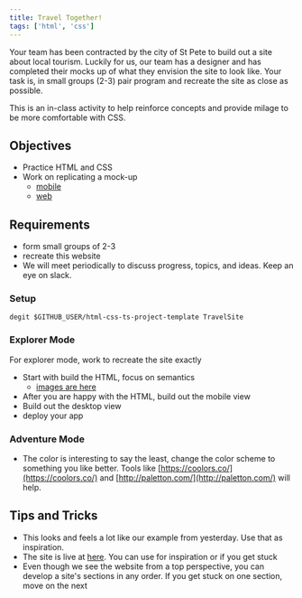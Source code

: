 ```yaml
---
title: Travel Together!
tags: ['html', 'css']
---
```


Your team has been contracted by the city of St Pete to build out a site about
local tourism. Luckily for us, our team has a designer and has completed their
mocks up of what they envision the site to look like. Your task is, in small
groups (2-3) pair program and recreate the site as close as possible.

This is an in-class activity to help reinforce concepts and provide milage to be
more comfortable with CSS.

## Objectives

- Practice HTML and CSS
- Work on replicating a mock-up
  - [mobile](https://github.com/suncoast-devs/handbook/blob/master/curriculum/unit-ii/chapter-1/04-practice/assets/tourism-mobile.png?raw=true)
  - [web](https://github.com/suncoast-devs/handbook/blob/master/curriculum/unit-ii/chapter-1/04-practice/assets/tourism-web.png?raw=true)

## Requirements

- form small groups of 2-3
- recreate this website
- We will meet periodically to discuss progress, topics, and ideas. Keep an eye
  on slack.

### Setup

```shell
degit $GITHUB_USER/html-css-ts-project-template TravelSite
```

### Explorer Mode

For explorer mode, work to recreate the site exactly

- Start with build the HTML, focus on semantics
  - [images are here](https://github.com/suncoast-devs/handbook/tree/master/curriculum/unit-ii/chapter-1/04-practice/assets/tourism-images)
- After you are happy with the HTML, build out the mobile view
- Build out the desktop view
- deploy your app

### Adventure Mode

- The color is interesting to say the least, change the color scheme to
  something you like better. Tools like
  [https://coolors.co/](https://coolors.co/) and
  [http://paletton.com/](http://paletton.com/) will help.

## Tips and Tricks

- This looks and feels a lot like our example from yesterday. Use that as
  inspiration.
- The site is live at [here](https://sdg-tourism.netlify.com/). You can use for
  inspiration or if you get stuck
- Even though we see the website from a top perspective, you can develop a
  site's sections in any order. If you get stuck on one section, move on the
  next
